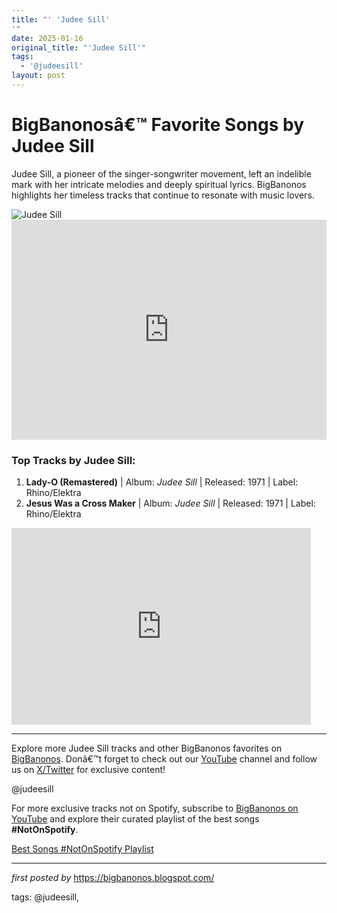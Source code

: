 ```yaml
---
title: "' 'Judee Sill'
'"
date: 2025-01-16
original_title: "'Judee Sill'"
tags:
  - '@judeesill'
layout: post
---
```

<!-- Title of the Post -->
<h1>BigBanonosâ€™ Favorite Songs by Judee Sill</h1> <!-- Introductory Text -->
<p>Judee Sill, a pioneer of the singer-songwriter movement, left an indelible mark with her intricate melodies and deeply spiritual lyrics. BigBanonos highlights her timeless tracks that continue to resonate with music lovers.</p> <!-- Featured Image -->
<div> <img src="https://people.com/thmb/ZuVT-Z3_I8udAFlYQnso4NolNGo=/4000x0/filters:no_upscale():max_bytes(150000):strip_icc():focal(999x0:1001x2)/judee-sill-4-542f51a67c0b4c8fa1eb444d02c64b7d.jpg" alt="Judee Sill">
</div> <!-- Spotify Embed -->
<div> <iframe src="https://open.spotify.com/embed/playlist/1vOO7VYKnmWsONrBfLKx9M?utm_source=generator" width="100%" height="352" frameBorder="0" allowfullscreen="" allow="autoplay; clipboard-write; encrypted-media; fullscreen; picture-in-picture" loading="lazy"></iframe>
</div> <!-- Song Information -->
<h3>Top Tracks by Judee Sill:</h3>
<ol> <li><strong>Lady-O (Remastered)</strong> | Album: <em>Judee Sill</em> | Released: 1971 | Label: Rhino/Elektra</li> <li><strong>Jesus Was a Cross Maker</strong> | Album: <em>Judee Sill</em> | Released: 1971 | Label: Rhino/Elektra</li>
</ol> <!-- YouTube Embed -->
<div> <iframe width="95%" height="315" src="https://www.youtube.com/embed/60dwSWq2e6A?list=PLtuNtuTatqI27rEpl6sppn5M8ja8x3-Rz" frameborder="0" allowfullscreen></iframe>
</div> <!-- Footer Links -->
<hr />
<p>Explore more Judee Sill tracks and other BigBanonos favorites on <a href="https://bigbanonos.blogspot.com/" target="_blank">BigBanonos</a>. Donâ€™t forget to check out our <a href="https://www.youtube.com/@BigBanonos" target="_blank">YouTube</a> channel and follow us on <a href="https://x.com/bigbanonos" target="_blank">X/Twitter</a> for exclusive content!</p> <!-- Tags -->
<p>@judeesill</p>


<!--Subscribe and Playlist Links-->
<div>
    <p>For more exclusive tracks not on Spotify, subscribe to <a href="https://www.youtube.com/@BigBanonos" target="_blank">BigBanonos on YouTube</a> and explore their curated playlist of the best songs <strong>#NotOnSpotify</strong>.</p>
    <p><a href="https://www.youtube.com/playlist?list=PLtuNtuTatqI0kFahUCbtbfenC_ET5O_tr" target="_blank">Best Songs #NotOnSpotify Playlist<br /></a></p></div>

<hr />

<p><em>first posted by</em> <a href="https://bigbanonos.blogspot.com/" rel="noopener" target="_new">https://bigbanonos.blogspot.com/</a></p>

<p>tags: @judeesill,</p>
